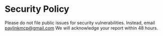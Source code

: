 # Security Policy
Please do not file public issues for security vulnerabilities.
Instead, email paylinkmcp@gmail.com
We will acknowledge your report within 48 hours.
